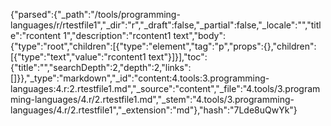 {"parsed":{"_path":"/tools/programming-languages/r/rtestfile1","_dir":"r","_draft":false,"_partial":false,"_locale":"","title":"rcontent 1","description":"rcontent1 text","body":{"type":"root","children":[{"type":"element","tag":"p","props":{},"children":[{"type":"text","value":"rcontent1 text"}]}],"toc":{"title":"","searchDepth":2,"depth":2,"links":[]}},"_type":"markdown","_id":"content:4.tools:3.programming-languages:4.r:2.rtestfile1.md","_source":"content","_file":"4.tools/3.programming-languages/4.r/2.rtestfile1.md","_stem":"4.tools/3.programming-languages/4.r/2.rtestfile1","_extension":"md"},"hash":"7Lde8uQwYk"}